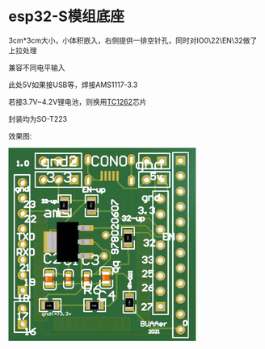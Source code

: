 # esp32-S模组底座

3cm*3cm大小，小体积嵌入，右侧提供一排空针孔，同时对IO0\22\EN\32做了上拉处理

兼容不同电平输入



此处5V如果接USB等，焊接AMS1117-3.3

若接3.7V~4.2V锂电池，则换用[TC1262](https://www.dgzj.com/dianzi/96906.html)芯片

封装均为SO-T223



效果图:

<img src="demo.png" style="zoom:60%;" />